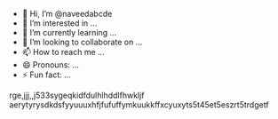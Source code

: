 - 👋 Hi, I’m @naveedabcde
- 👀 I’m interested in ...
- 🌱 I’m currently learning ...
- 💞️ I’m looking to collaborate on ...
- 📫 How to reach me ...
- 😄 Pronouns: ...
- ⚡ Fun fact: ...

<!---
naveedabcde/naveedabcde is a ✨ special ✨ repository because its `README.md` (this file) appears on your GitHub profile.
You can click the Preview link to take a look at your changes.
--->
rge,jjj,,j533sygeqkidfdulhlhddlfhwkljf       aerytyrysdkdsfyyuuuxhfjfufuffymkuukkffxcyuxyts5t45et5eszrt5trdgetf
